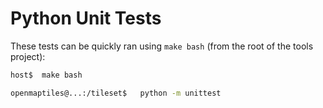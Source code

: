 # Python Unit Tests

These tests can be quickly ran using `make bash` (from the root of the tools project):

```bash
host$  make bash

openmaptiles@...:/tileset$   python -m unittest
```
